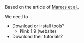 Based on the article of [Marees et al.](https://onlinelibrary.wiley.com/doi/10.1002/mpr.1608).

We need to 
- Download or install tools?
  - Plink 1.9 (website)
- Download their tutorials?